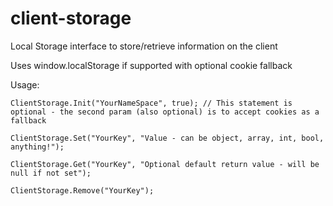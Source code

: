client-storage
==============

Local Storage interface to store/retrieve information on the client

Uses window.localStorage if supported with optional cookie fallback

Usage: 

    ClientStorage.Init("YourNameSpace", true); // This statement is optional - the second param (also optional) is to accept cookies as a fallback

    ClientStorage.Set("YourKey", "Value - can be object, array, int, bool, anything!");

    ClientStorage.Get("YourKey", "Optional default return value - will be null if not set");

    ClientStorage.Remove("YourKey");

